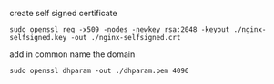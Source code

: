 create self signed certificate

`sudo openssl req -x509 -nodes -newkey rsa:2048 -keyout ./nginx-selfsigned.key -out ./nginx-selfsigned.crt`

add in common name the domain

`sudo openssl dhparam -out ./dhparam.pem 4096`